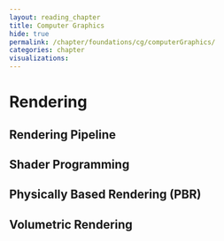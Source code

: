 ```yaml
---
layout: reading_chapter
title: Computer Graphics
hide: true
permalink: /chapter/foundations/cg/computerGraphics/
categories: chapter
visualizations:
---
```


# Rendering

## Rendering Pipeline

## Shader Programming

## Physically Based Rendering (PBR)

## Volumetric Rendering